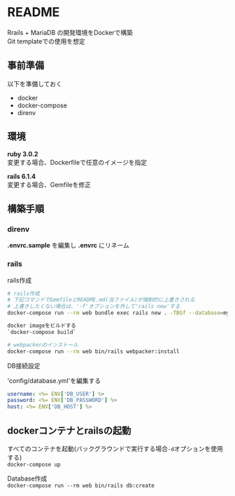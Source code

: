 # README

Rrails + MariaDB の開発環境をDockerで構築  
Git templateでの使用を想定  

## 事前準備

以下を準備しておく  

- docker
- docker-compose
- direnv

## 環境

**ruby 3.0.2**  
変更する場合、Dockerfileで任意のイメージを指定  

**rails 6.1.4**  
変更する場合、Gemfileを修正  

## 構築手順

### direnv

**.envrc.sample** を編集し **.envrc** にリネーム  

### rails

rails作成  

```sh
# rails作成
# 下記コマンドでGemfileとREADME.md(当ファイル)が強制的に上書きされる
# 上書きしたくない場合は、'-f'オプションを外して'rails new'する
docker-compose run --rm web bundle exec rails new . -TBGf --database=mysql

docker imageをビルドする  
`docker-compose build`  

# webpackerのインストール
docker-compose run --rm web bin/rails webpacker:install
```

DB接続設定  

'config/database.yml'を編集する  

```yml:config/database.yml
username: <%= ENV['DB_USER'] %>
password: <%= ENV['DB_PASSWORD'] %>
host: <%= ENV['DB_HOST'] %>
```

## dockerコンテナとrailsの起動

すべてのコンテナを起動(バックグラウンドで実行する場合`-d`オプションを使用する)  
`docker-compose up`  

Database作成  
`docker-compose run --rm web bin/rails db:create`  
